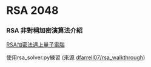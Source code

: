 # RSA 2048

### RSA 非對稱加密演算法介紹
[RSA加密法遇上量子電腦](https://case.ntu.edu.tw/blog/?p=29107)  

使用rsa_solver.py練習 (來源 [dfarrell07/rsa_walkthrough](https://github.com/dfarrell07/rsa_walkthrough))  
